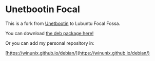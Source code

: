 # Unetbootin Focal

This is a fork from [Unetbootin](https://unetbootin.github.io/) to Lubuntu Focal Fossa.

You can download [the deb package here!](https://github.com/winunix/debian/raw/master/pool/main/u/unetbootin-focal/unetbootin-focal_677-1~focal1_amd64.deb)

Or you can add my personal repository in:

[https://winunix.github.io/debian/](https://winunix.github.io/debian/)